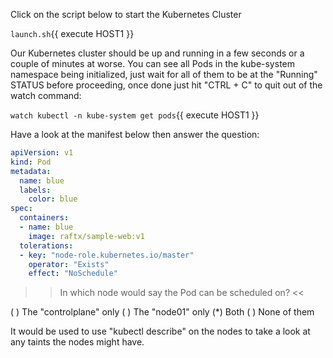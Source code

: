 Click on the script below to start the Kubernetes Cluster

`launch.sh`{{ execute HOST1 }}

Our Kubernetes cluster should be up and running in a few seconds or a couple of minutes at worse. You can see all Pods in the kube-system namespace being initialized, just wait for all of them to be at the "Running" STATUS before proceeding, once done just hit "CTRL + C" to quit out of the watch command:

`watch kubectl -n kube-system get pods`{{ execute HOST1 }}

Have a look at the manifest below then answer the question:

```yaml
apiVersion: v1
kind: Pod
metadata:
  name: blue
  labels:
    color: blue
spec:
  containers:
  - name: blue
    image: raftx/sample-web:v1
  tolerations:
  - key: "node-role.kubernetes.io/master"
    operator: "Exists"
    effect: "NoSchedule"
```

>> In which node would say the Pod can be scheduled on? <<

( ) The "controlplane"  only
( ) The "node01" only
(*) Both
( ) None of them

It would be used to use "kubectl describe" on the nodes to take a look at any taints the nodes might have.